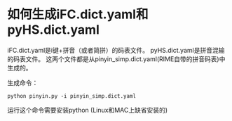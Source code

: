 # 如何生成iFC.dict.yaml和pyHS.dict.yaml

iFC.dict.yaml是i键+拼音（或者简拼）的码表文件。
pyHS.dict.yaml是拼音混输的码表文件。
这两个文件都是从pinyin_simp.dict.yaml(RIME自带的拼音码表)中生成的。

生成命令：
```
python pinyin.py -i pinyin_simp.dict.yaml
```

运行这个命令需要安装python (Linux和MAC上缺省安装的)
